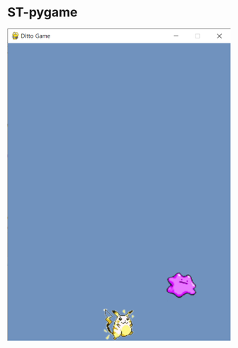 # ST-pygame

![image](https://github.com/Leewang31/ST-pygame/blob/main/%EA%B2%8C%EC%9E%84%20%EC%8B%A4%ED%96%89.png?raw=true)
